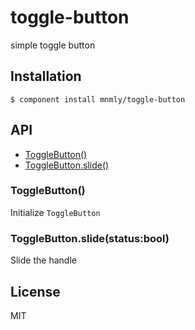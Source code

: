 # toggle-button

  simple toggle button

## Installation

    $ component install mnmly/toggle-button

## API

  - [ToggleButton()](#togglebutton)
  - [ToggleButton.slide()](#togglebuttonslide)

### ToggleButton()

  Initialize `ToggleButton`


### ToggleButton.slide(status:bool)

  Slide the handle

   

## License

  MIT
